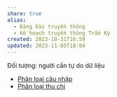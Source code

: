 ```yaml
---
share: true
alias:
  - Đăng bài truyền thông
  - Kế hoạch truyền thông Trấn Kỳ
created: 2023-10-31T16:59
updated: 2023-11-05T18:04
---
```

Đối tượng: người cần tự do dữ liệu

- [Phân loại câu nhập](./Ph%C3%A2n%20lo%E1%BA%A1i%20c%C3%A2u%20nh%E1%BA%ADp.md)
- [Phân loại thu chi](./Ph%C3%A2n%20lo%E1%BA%A1i%20thu%20chi.md)
